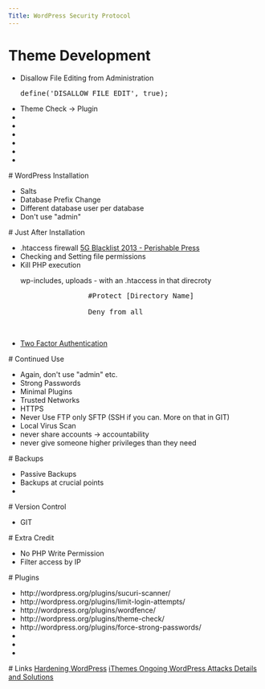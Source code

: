 ```yaml
---
Title: WordPress Security Protocol
---
```

# Theme Development
<ul>
	<li>Disallow File Editing from Administration <pre>define('DISALLOW_FILE_EDIT', true);</pre></li>
	<li>Theme Check -> Plugin</li>
	<li></li>
	<li></li>
	<li></li>
	<li></li>
	<li></li>
	<li></li>
</ul>
# WordPress Installation
<ul>
	<li>Salts</li>
	<li>Database Prefix Change</li>
	<li>Different database user per database</li>
	<li>Don't use "admin"</li>
</ul>
# Just After Installation
<ul>
	<li>.htaccess firewall <a href="http://perishablepress.com/5g-blacklist-2013/">5G Blacklist 2013 - Perishable Press</a></li>
	<li>Checking and Setting file permissions</li>
	<li>Kill PHP execution
		<p>wp-includes, uploads - with an .htaccess in that direcroty
			<pre>
				#Protect [Directory Name]
				<Files *.php>
				Deny from all
				</Files>
			</pre>
		</p>
	</li>
	<li><a href="http://en.blog.wordpress.com/2013/04/05/two-step-authentication/">Two Factor Authentication</a></li>
</ul>
# Continued Use
<ul>
	<li>Again, don't use "admin" etc.</li>
	<li>Strong Passwords</li>
	<li>Minimal Plugins</li>
	<li>Trusted Networks</li>
	<li>HTTPS</li>
	<li>Never Use FTP only SFTP (SSH if you can. More on that in GIT)</li>
	<li>Local Virus Scan</li>
	<li>never share accounts -> accountability</li>
	<li>never give someone higher privileges than they need</li>
</ul>
# Backups
<ul>
	<li>Passive Backups</li>
	<li>Backups at crucial points</li>
	<li></li>
</ul>
# Version Control
<ul>
	<li>GIT</li>
</ul>
# Extra Credit
<ul>
	<li>No PHP Write Permission</li>
	<li>Filter access by IP</li>
</ul>
# Plugins
<ul>
	<li>http://wordpress.org/plugins/sucuri-scanner/</li>
	<li>http://wordpress.org/plugins/limit-login-attempts/</li>
	<li>http://wordpress.org/plugins/wordfence/</li>
	<li>http://wordpress.org/plugins/theme-check/</li>
	<li>http://wordpress.org/plugins/force-strong-passwords/</li>
	<li></li>
	<li></li>
	<li></li>
</ul>
# Links
<a href="http://codex.wordpress.org/Hardening_WordPress">Hardening WordPress</a>
<a href="http://ithemes.com/2013/04/15/ongoing-wordpress-attacks-details-and-solutions/">iThemes Ongoing WordPress Attacks Details and Solutions</a>